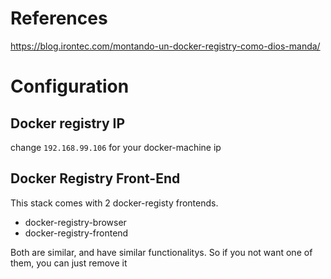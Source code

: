 # References
<https://blog.irontec.com/montando-un-docker-registry-como-dios-manda/>


# Configuration

## Docker registry IP
change `192.168.99.106` for your docker-machine ip

## Docker Registry Front-End
This stack comes with 2 docker-registy frontends.

* docker-registry-browser
* docker-registry-frontend

Both are similar, and have similar functionalitys. So if you not want one of them, you can just remove it
